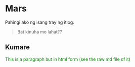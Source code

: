 # Mars

Pahingi ako ng isang tray ng itlog.
> Bat kinuha mo lahat??
## Kumare

<p style = "color:green;">This is a paragraph but in html form (see the raw md file of it)</p>
